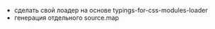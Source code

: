 -   сделать свой лоадер на основе typings-for-css-modules-loader
-   генерация отдельного source.map

